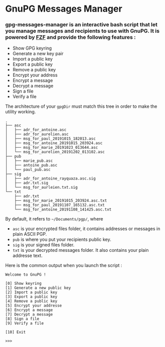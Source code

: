 # GnuPG Messages Manager


### gpg-messages-manager is an interactive bash script that let you manage messages and recipients to use with GnuPG. It is powered by [FZF](https://github.com/junegunn/fzf) and provide the following features :

* Show GPG keyring
* Generate a new key pair
* Import a public key
* Export a public key
* Remove a public key
* Encrypt your address
* Encrypt a message
* Decrypt a message
* Sign a file
* Verify a file

The architecture of your `gpgDir` must match this tree in order to make the utility working.
```
.
├── asc
│   ├── adr_for_antoine.asc
│   ├── adr_for_aurelien.asc
│   ├── msg_for_paul_20191015_182013.asc
│   ├── msg_for_antoine_20191015_203924.asc
│   ├── msg_for_marie_20191023_013644.asc
│   └── msg_for_aurelien_20191202_013102.asc
├── pub
│   ├── marie_pub.asc
│   ├── antoine_pub.asc
│   └── paul_pub.asc
├── sig
│   ├── adr_for_antoine_rayquaza.asc.sig
│   ├── adr.txt.sig
│   └── msg_for_aurleien.txt.sig
└── txt
    ├── adr.txt
    ├── msg_for_marie_20191015_203924.asc.txt
    ├── msg_for_paul_20191107_165132.asc.txt
    └── msg_for_antoine_20191108_141425.asc.txt
```

By default, it refers to `~/Documents/pgp/`, where
* `asc` is your encrypted files folder, it contains addresses or messages in plain ASCII PGP.
* `pub` is where you put your recipients public key.
* `sig` is your signed files folder.
* `txt` is your decrypted messages folder. It also contains your plain addresse text.

Here is the common output when you launch the script :

```
Welcome to GnuPG !

[0] Show keyring
[1] Generate a new public key
[2] Import a public key
[3] Export a public key
[4] Remove a public key
[5] Encrypt your addresse
[6] Encrypt a message
[7] Decrypt a message
[8] Sign a file
[9] Verify a file

[10] Exit

>>>

```

